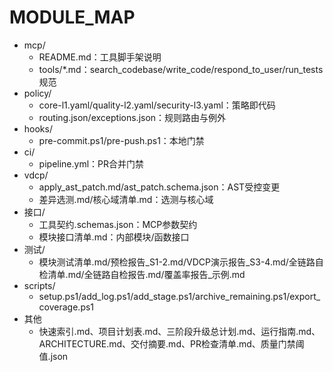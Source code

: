 # MODULE_MAP

- mcp/
  - README.md：工具脚手架说明
  - tools/*.md：search_codebase/write_code/respond_to_user/run_tests 规范
- policy/
  - core-l1.yaml/quality-l2.yaml/security-l3.yaml：策略即代码
  - routing.json/exceptions.json：规则路由与例外
- hooks/
  - pre-commit.ps1/pre-push.ps1：本地门禁
- ci/
  - pipeline.yml：PR合并门禁
- vdcp/
  - apply_ast_patch.md/ast_patch.schema.json：AST受控变更
  - 差异选测.md/核心域清单.md：选测与核心域
- 接口/
  - 工具契约.schemas.json：MCP参数契约
  - 模块接口清单.md：内部模块/函数接口
- 测试/
  - 模块测试清单.md/预检报告_S1-2.md/VDCP演示报告_S3-4.md/全链路自检清单.md/全链路自检报告.md/覆盖率报告_示例.md
- scripts/
  - setup.ps1/add_log.ps1/add_stage.ps1/archive_remaining.ps1/export_coverage.ps1
- 其他
  - 快速索引.md、项目计划表.md、三阶段升级总计划.md、运行指南.md、ARCHITECTURE.md、交付摘要.md、PR检查清单.md、质量门禁阈值.json
